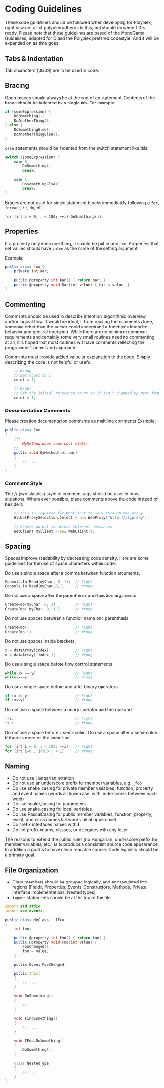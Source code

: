 # Coding Guidelines
These code guidelines should be followed when developing for Polyplex, right now not all of polyplex adheres to this, but should do when 1.0 is ready.
Please note that these guidelines are based of the MonoGame Guidelines, adapted for D and the Polyplex prefered codestyle. And it will be expanded on as time goes.

## Tabs & Indentation
Tab characters (\0x09) are to be used in code.

## Bracing
Open braces should always be at the end of an statement. Contents of the brace should be indented by a single tab. For example:
```d
if (someExpression) {
	DoSomething();
	DoAnotherThing();
} else {
	DoSomethingElse();
	DoAnotherThingElse();
}
```

`case` statements should be indented from the switch statement like this:
```d
switch (someExpression) {
	case 0:
		DoSomething();
		break;

	case 1:
		DoSomethingElse();
		break;
}
```

Braces are not used for single statement blocks immediately following a `for`, `foreach`, `if`, `do`, etc.
```
for (int i = 0; i < 100; ++i) DoSomething(i);
```

## Properties
If a property only does one thing, it should be put in one line.
Properties that set values should have `value` as the name of the setting argument.

Example:
```d
public class Foo {
	private int bar;

	public @property int Bar() { return bar; }
	public @property void Bar(int value) { bar = value; }
}
```

## Commenting
Comments should be used to describe intention, algorithmic overview, and/or logical flow.  It would be ideal, if from reading the comments alone, someone other than the author could understand a function's intended behavior and general operation. While there are no minimum comment requirements and certainly some very small routines need no commenting at all, it is hoped that most routines will have comments reflecting the programmer's intent and approach.

Comments must provide added value or explanation to the code. Simply describing the code is not helpful or useful.
```d
	// Wrong
	// Set count to 1
	count = 1;

	// Right
	// Set the initial reference count so it isn't cleaned up next frame
	count = 1;
```

### Documentation Comments
Please creation documentation comments as multiline comments
Example:
```d
public class Foo 
{
	/**
		MyMethod does some cool stuff!
	*/
	public void MyMethod(int bar)
	{
		// ...
	}
}
```

### Comment Style
The // (two slashes) style of comment tags should be used in most situations. Where ever possible, place comments above the code instead of beside it.
```d
	// This is required for WebClient to work through the proxy
	GlobalProxySelection.Select = new WebProxy("http://itgproxy");

	// Create object to access Internet resources
	WebClient myClient = new WebClient();
```

## Spacing
Spaces improve readability by decreasing code density. Here are some guidelines for the use of space characters within code:

Do use a single space after a comma between function arguments.
```d
Console.In.Read(myChar, 0, 1);  // Right
Console.In.Read(myChar,0,1);    // Wrong
```

Do not use a space after the parenthesis and function arguments
```d
CreateFoo(myChar, 0, 1)         // Right
CreateFoo( myChar, 0, 1 )       // Wrong
```

Do not use spaces between a function name and parenthesis.
```d
CreateFoo()                     // Right
CreateFoo ()                    // Wrong
```

Do not use spaces inside brackets.
```d
x = dataArray[index];           // Right
x = dataArray[ index ];         // Wrong
```

Do use a single space before flow control statements
```d
while (x == y)                  // Right
while(x==y)                     // Wrong
```

Do use a single space before and after binary operators
```d
if (x == y)                     // Right
if (x==y)                       // Wrong
```

Do not use a space between a unary operator and the operand
```d
++i;                            // Right
++ i;                           // Wrong
```

Do not use a space before a semi-colon. Do use a space after a semi-colon if there is more on the same line
```d
for (int i = 0; i < 100; ++i)   // Right
for (int i=0 ; i<100 ; ++i)     // Wrong
```

## Naming
* Do not use Hungarian notation
* Do not use an underscore prefix for member variables, e.g. `_foo`
* Do use snake_casing for private member variables, function, property and event names (words all lowercase, with underscores between each word)
* Do use snake_casing for parameters
* Do use snake_casing for local variables
* Do use PascalCasing for public member variables, function, property, event, and class names (all words initial uppercase)
* Do prefix interfaces names with **I**
* Do not prefix enums, classes, or delegates with any letter

The reasons to extend the public rules (no Hungarian, underscore prefix for member variables, etc.) is to produce a consistent source code appearance. In addition a goal is to have clean readable source. Code legibility should be a primary goal.

## File Organization
* Class members should be grouped logically, and encapsulated into regions (Fields, Properties, Events, Constructors, Methods, Private interface implementations, Nested types)
* `import` statements should be at the top of the file.
```d
import std.stdio;
import sev.events;

public class MyClass : IFoo 
{
	int foo;

	public @property int Foo() { return foo; }
	public @property void Foo(int value) {
		FooChanged();
		foo = value;
	}

	public Event FooChanged;

	public this()
	{
		// ...
	}

	void DoSomething()
	{
		// ...
	}

	void FindSomething()
	{
		// ...
	}

	void IFoo.DoSomething()
	{
		DoSomething();
	}

	class NestedType
	{
		// ...
	}
}
```
